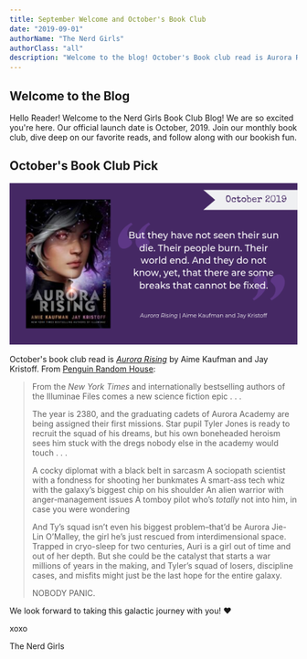 ```yaml
---
title: September Welcome and October's Book Club
date: "2019-09-01"
authorName: "The Nerd Girls"
authorClass: "all"
description: "Welcome to the blog! October's Book club read is Aurora Rising."
---
```

## Welcome to the Blog

Hello Reader! Welcome to the Nerd Girls Book Club Blog! We are so excited you're here. Our official launch date is October, 2019. Join our monthly book club, dive deep on our favorite reads, and follow along with our bookish fun.

## October's Book Club Pick

!["Aurora Rising" cover for October's book pick](aurora-102019.png)

October's book club read is [_Aurora Rising_](https://www.goodreads.com/book/show/30075662-aurora-rising) by Aime Kaufman and Jay Kristoff. From [Penguin Random House](https://www.penguinrandomhouse.com/books/548791/aurora-rising-by-amie-kaufman-and-jay-kristoff/9781524720964/):

<blockquote>

  From the _New York Times_ and internationally bestselling authors of the Illuminae Files comes a new science fiction epic . . .

  The year is 2380, and the graduating cadets of Aurora Academy are being assigned their first missions. Star pupil Tyler Jones is ready to recruit the squad of his dreams, but his own boneheaded heroism sees him stuck with the dregs nobody else in the academy would touch . . .

  A cocky diplomat with a black belt in sarcasm
  A sociopath scientist with a fondness for shooting her bunkmates
  A smart-ass tech whiz with the galaxy’s biggest chip on his shoulder
  An alien warrior with anger-management issues
  A tomboy pilot who’s _totally_ not into him, in case you were wondering

  And Ty’s squad isn’t even his biggest problem–that’d be Aurora Jie-Lin O’Malley, the girl he’s just rescued from interdimensional space. Trapped in cryo-sleep for two centuries, Auri is a girl out of time and out of her depth. But she could be the catalyst that starts a war millions of years in the making, and Tyler’s squad of losers, discipline cases, and misfits might just be the last hope for the entire galaxy.

  NOBODY PANIC.
</blockquote>

We look forward to taking this galactic journey with you! ❤

xoxo

The Nerd Girls
